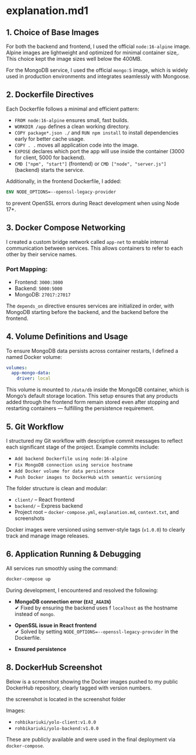 



















































































































































































































































































































# explanation.md1

## 1. Choice of Base Images

For both the backend and frontend, I used the official `node:16-alpine` image. Alpine images are lightweight and optimized for minimal container size,. This choice kept the image sizes well below the 400MB.

For the MongoDB service, I used the official `mongo:5` image, which is widely used in production environments and integrates seamlessly with Mongoose.

## 2. Dockerfile Directives

Each Dockerfile follows a minimal and efficient pattern:

- `FROM node:16-alpine` ensures small, fast builds.
- `WORKDIR /app` defines a clean working directory.
- `COPY package*.json ./` and `RUN npm install` to install dependencies early for better cache usage.
- `COPY . .` moves all application code into the image.
- `EXPOSE` declares which port the app will use inside the container (3000 for client, 5000 for backend).
- `CMD ["npm", "start"]` (frontend) or `CMD ["node", "server.js"]` (backend) starts the service.

Additionally, in the frontend Dockerfile, I added:

```Dockerfile
ENV NODE_OPTIONS=--openssl-legacy-provider
```

to prevent OpenSSL errors during React development when using Node 17+.

## 3. Docker Compose Networking

I created a custom bridge network called `app-net` to enable internal communication between services. This allows containers to refer to each other by their service names.

### Port Mapping:
- Frontend: `3000:3000`
- Backend: `5000:5000`
- MongoDB: `27017:27017`

The `depends_on` directive ensures services are initialized in order, with MongoDB starting before the backend, and the backend before the frontend.

## 4. Volume Definitions and Usage

To ensure MongoDB data persists across container restarts, I defined a named Docker volume:

```yaml
volumes:
  app-mongo-data:
    driver: local
```

This volume is mounted to `/data/db` inside the MongoDB container, which is Mongo’s default storage location. This setup ensures that any products added through the frontend form remain stored even after stopping and restarting containers — fulfilling the persistence requirement.

## 5. Git Workflow

I structured my Git workflow with descriptive commit messages to reflect each significant stage of the project. Example commits include:

- `Add backend Dockerfile using node:16-alpine`
- `Fix MongoDB connection using service hostname`
- `Add Docker volume for data persistence`
- `Push Docker images to DockerHub with semantic versioning`

The folder structure is clean and modular:
- `client/` – React frontend
- `backend/` – Express backend
- Project root – `docker-compose.yml`, `explanation.md`, `context.txt`, and screenshots

Docker images were versioned using semver-style tags (`v1.0.0`) to clearly track and manage image releases.

## 6. Application Running & Debugging

All services run smoothly using the command:

```bash
docker-compose up
```

During development, I encountered and resolved the following:

- **MongoDB connection error (`EAI_AGAIN`)**  
  ✔ Fixed by ensuring the backend uses f `localhost` as the hostname instead of `mongo`.

- **OpenSSL issue in React frontend**  
  ✔ Solved by setting `NODE_OPTIONS=--openssl-legacy-provider` in the Dockerfile.

- **Ensured persistence**  
  




## 8. DockerHub Screenshot

Below is a screenshot showing the Docker images pushed to my public DockerHub repository, clearly tagged with version numbers.

the screenshot is located in the screenshot folder  

Images:
- `rohbikariuki/yolo-client:v1.0.0`
- `rohbikariuki/yolo-backend:v1.0.0`

These are publicly available and were used in the final deployment via `docker-compose`.
